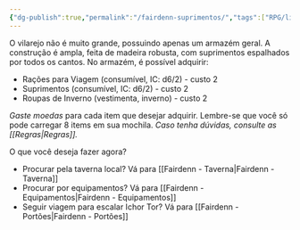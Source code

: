```yaml
---
{"dg-publish":true,"permalink":"/fairdenn-suprimentos/","tags":["RPG/livro-jogo/Draegeni/story-points"],"created":"2024-12-06T14:18:24.518-05:00","updated":"2024-12-27T16:30:52.109-05:00"}
---
```



O vilarejo não é muito grande, possuindo apenas um armazém geral. A construção é ampla, feita de madeira robusta, com suprimentos espalhados por todos os cantos. No armazém, é possível adquirir:

- Rações para Viagem (consumível, IC: d6/2) - custo 2
- Suprimentos (consumível, IC: d6/2) - custo 2
- Roupas de Inverno (vestimenta, inverno) - custo 2

*Gaste moedas* para cada item que desejar adquirir. Lembre-se que você só pode carregar 8 items em sua mochila. *Caso tenha dúvidas, consulte as [[Regras\|Regras]].*

 O que você deseja fazer agora?

- Procurar pela taverna local? Vá para [[Fairdenn - Taverna\|Fairdenn - Taverna]]
- Procurar por equipamentos? Vá para [[Fairdenn - Equipamentos\|Fairdenn - Equipamentos]]
- Seguir viagem para escalar Ichor Tor? Vá para [[Fairdenn - Portões\|Fairdenn - Portões]]

